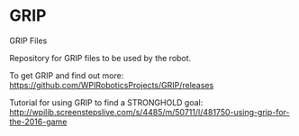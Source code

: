 # GRIP
GRIP Files

Repository for GRIP files to be used by the robot.

To get GRIP and find out more:
https://github.com/WPIRoboticsProjects/GRIP/releases

Tutorial for using GRIP to find a STRONGHOLD goal:
http://wpilib.screenstepslive.com/s/4485/m/50711/l/481750-using-grip-for-the-2016-game
